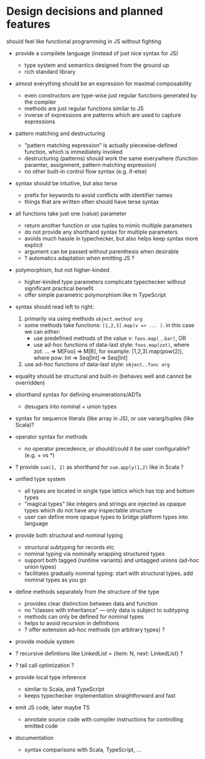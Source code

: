 # Design decisions and planned features

should feel like functional programming in JS without fighting

- provide a compilete language (instead of just nice syntax for JS)
  - type system and semantics designed from the ground up
  - rich standard library

- almost everything should be an expression for maximal composability
  - even constructors are type-wise just regular functions generated by the compiler
  - methods are just regular functions similar to JS
  - inverse of expressions are patterns which are used to capture expressions

- pattern matching and destructuring
  - "pattern matching expression" is actually piecewise-defined function, which is immediately invoked
  - destructuring (patterns) should work the same everywhere (function paramter, assignment, pattern matching expression)
  - no other built-in control flow syntax (e.g. if-else)

- syntax should be intuitive, but also terse
  - prefix for keywords to avoid conflicts with identifier names
  - things that are written often should have terse syntax

- all functions take just one (value) parameter
  - return another function or use tuples to mimic multiple parameters
  - do not provide any shorthand syntax for multiple parameters
  - avoids much hassle in typechecker, but also helps keep syntax more explicit
  - argument can be passed without parenthesis when desirable
  - ? automatics adaptation when emitting JS ?

- polymorphism, but not higher-kinded
  - higher-kinded type parameters complicate typechecker without significant practical benefit
  - offer simple parametric polymorphism like in TypeScript

- syntax should read left to right:
  1. primarily via using methods `object.method arg`
    - some methods take functions: `[1,2,3].map(v => ... )`. in this case we can either:
      -  use predefined methods of the value v: `foos.map(_.bar)`, OR
      -  use ad-hoc functions of data-last style: `foos.map(zot)`, where zot: ... => M[Foo] => M[B],
        for example: [1,2,3].map(pow(2)), where pow: Int => Seq[Int] => Seq[Int]
  2. use ad-hoc functions of data-last style: `object..func arg`

- equality should be structural and built-in (behaves well and cannot be overridden)

- shorthand syntax for defining enumerations/ADTs
  - desugars into nominal + union types

- syntax for sequence literals (like array in JS), or use vararg/tuples (like Scala)?

- operator syntax for methods
  - no operator precedence, or should/could it be user configurable? (e.g. + vs *)

- ? provide `sum(1, 2)` as shorthand for `sum.apply(1,2)` like in Scala ?

- unified type system
  - all types are located in single type lattics which has top and bottom types
  - "magical types" like integers and strings are injected as opaque types which do not have any inspectable structure
  - user can define more opaque types to bridge platform types into language

- provide both structural and nominal typing
  - structural subtyping for records etc
  - nominal typing via nominally wrapping structured types
  - support both tagged (runtime variants) and untagged unions (ad-hoc union types)
  - facilitates gradually nominal typing: start with structural types, add nominal types as you go

- define methods separately from the structure of the type
  - provides clear distinction between data and function
  - no "classes with inheritance" — only data is subject to subtyping
  - methods can only be defined for nominal types
  - helps to avoid recursion in definitions
  - ? offer extension ad-hoc methods (on arbitrary types) ?

- provide module system

- ? recursive defintions like LinkedList<N> = {item: N, next: LinkedList<N>} ?

- ? tail call optimization ?

- provide local type inference
  - similar to Scala, and TypeScript
  - keeps typechecker implementation straightforward and fast

- emit JS code, later maybe TS
  - annotate source code with compiler instructions for controlling emitted code

- documentation
  - syntax comparisons with Scala, TypeScript, ...
